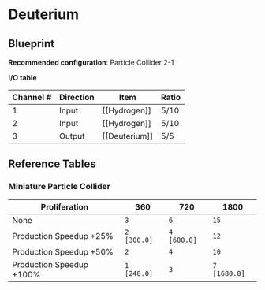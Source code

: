 # Deuterium

## Blueprint

**Recommended configuration**: Particle Collider 2-1

**I/O table**

| Channel # | Direction | Item          | Ratio |
| --------- | --------- | ------------- | ----- |
| 1         | Input     | [[Hydrogen]]  | 5/10  |
| 2         | Input     | [[Hydrogen]]  | 5/10  |
| 3         | Output    | [[Deuterium]] | 5/5   |

## Reference Tables

### Miniature Particle Collider

| Proliferation            | 360         | 720         | 1800         |
| ------------------------ | ----------- | ----------- | ------------ |
| None                     | `3`         | `6`         | `15`         |
| Production Speedup +25%  | `2 [300.0]` | `4 [600.0]` | `12`         |
| Production Speedup +50%  | `2`         | `4`         | `10`         |
| Production Speedup +100% | `1 [240.0]` | `3`         | `7 [1680.0]` |

